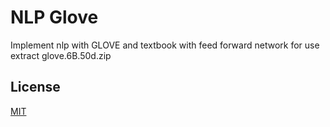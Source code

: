 # NLP Glove
Implement nlp with GLOVE and textbook with feed forward network
for use extract glove.6B.50d.zip

## License
[MIT](https://choosealicense.com/licenses/mit/)
